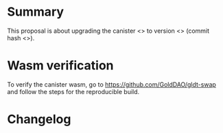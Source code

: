 # Summary
This proposal is about upgrading the canister <<CANISTER>> to version <<VERSIONTAG>> (commit hash <<COMMITHASH>>).

# Wasm verification

To verify the canister wasm, go to https://github.com/GoldDAO/gldt-swap and follow the steps for the reproducible build.

# Changelog
